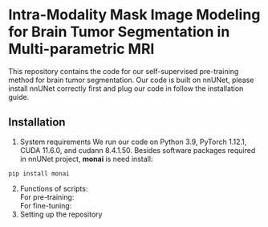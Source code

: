 # Intra-Modality Mask Image Modeling for Brain Tumor Segmentation in Multi-parametric MRI
This repository contains the code for our self-supervised pre-training method for brain tumor segmentation. Our code is built on nnUNet, please install nnUNet correctly first and plug our code in follow the installation guide.
## Installation
1. System requirements
We run our code on Python 3.9, PyTorch 1.12.1, CUDA 11.6.0, and cudann 8.4.1.50. Besides software packages required in nnUNet project, **monai** is need install:
```
pip install monai
```
2. Functions of scripts:   
For pre-training:   
For fine-tuning:
3. Setting up the repository
